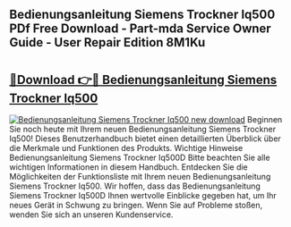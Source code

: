 ## Bedienungsanleitung Siemens Trockner Iq500 PDf Free Download - Part-mda Service Owner Guide - User Repair Edition 8M1Ku

# <h2><a href="http://df5lrw.blite.top/?on=Bedienungsanleitung+Siemens+Trockner+Iq500">🔗Download 👉🔴 Bedienungsanleitung Siemens Trockner Iq500</a></h2>

[![Bedienungsanleitung Siemens Trockner Iq500 new download](https://i.imgur.com/lujVjoI.png)](http://df5lrw.blite.top/?on=Bedienungsanleitung+Siemens+Trockner+Iq500)
Beginnen Sie noch heute mit Ihrem neuen Bedienungsanleitung Siemens Trockner Iq500! Dieses Benutzerhandbuch bietet einen detaillierten Überblick über die Merkmale und Funktionen des Produkts. Wichtige Hinweise Bedienungsanleitung Siemens Trockner Iq500D Bitte beachten Sie alle wichtigen Informationen in diesem Handbuch. Entdecken Sie die Möglichkeiten der Funktionsliste mit Ihrem neuen Bedienungsanleitung Siemens Trockner Iq500. Wir hoffen, dass das Bedienungsanleitung Siemens Trockner Iq500D Ihnen wertvolle Einblicke gegeben hat, um Ihr neues Gerät in Schwung zu bringen. Wenn Sie auf Probleme stoßen, wenden Sie sich an unseren Kundenservice.
